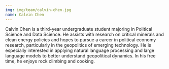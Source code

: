 ```yaml
---
img: img/team/calvin-chen.jpg
name: Calvin Chen
---
```


Calvin Chen is a third-year undergraduate student majoring in Political Science and Data Science. He assists with research on critical minerals and clean energy policies and hopes to pursue a career in political economy research, particularly in the geopolitics of emerging technology. He is especially interested in applying natural language processing and large language models to better understand geopolitical dynamics. In his free time, he enjoys rock climbing and cooking.


